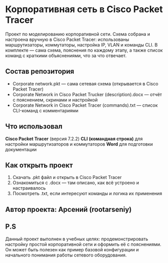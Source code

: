# Корпоративная сеть в Cisco Packet Tracer

Проект по моделированию корпоративной сети. Схема собрана и настроена вручную в Cisco Packet Tracer: использованы маршрутизаторы, коммутаторы, настройка IP, VLAN и команды CLI. 
В комплекте — сама схема, пояснения по каждому этапу, а также список команд с краткими объяснениями, что за что отвечает.

## Состав репозитория

- Corporate network.pkt — сама сетевая схема (открывается в Cisco Packet Tracer)
- Corporate Network in Cisco Packet Trucker (description).docx — отчёт с пояснением, скринами и настройкой
- Corporate Network in Cisco Packet Tracer (commands).txt — список CLI-команд с комментариями

## Что использовал

**Cisco Packet Tracer** (версия 7.2.2)
**CLI (командная строка)** для настройки маршрутизаторов и коммутаторов
**Word** для подготовки документации

## Как открыть проект
1. Скачать .pkt файл и открыть в Cisco Packet Tracer
2. Ознакомиться с .docx — там описано, как всё устроено и настраивалось
3. Посмотреть .txt, если интересуют команды и логика их применения

## Автор проекта: Арсений (rootarseniy)

## P.S
Данный проект выполнен в учебных целях: продемонстрировать настройку простой корпоративной сети и оформить её с пояснениями. Он может быть полезен как пример базовой конфигурации и начального понимания работы сетевого оборудования.
